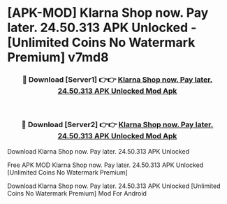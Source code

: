 # [APK-MOD] Klarna Shop now. Pay later. 24.50.313 APK Unlocked - [Unlimited Coins No Watermark Premium] v7md8



<div align="center">
<h3>🔴 Download [Server1] 👉👉 <a href="https://momento.my/?title=Klarna_Shop_now._Pay_later._24.50.313_APK_Unlocked">Klarna Shop now. Pay later. 24.50.313 APK Unlocked Mod Apk</a></h3><br>

<h3>🔴 Download [Server2] 👉👉 <a href="https://momento.my/?title=Klarna_Shop_now._Pay_later._24.50.313_APK_Unlocked">Klarna Shop now. Pay later. 24.50.313 APK Unlocked Mod Apk</a></h3>
</div>



Download Klarna Shop now. Pay later. 24.50.313 APK Unlocked 

Free APK MOD Klarna Shop now. Pay later. 24.50.313 APK Unlocked [Unlimited Coins No Watermark Premium]

Download Klarna Shop now. Pay later. 24.50.313 APK Unlocked [Unlimited Coins No Watermark Premium] Mod For Android
